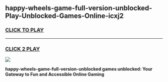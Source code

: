 
## happy-wheels-game-full-version-unblocked-Play-Unblocked-Games-Online-icxj2
<h3>
<a href="https://premium76.site?title=happy-wheels-game-full-version-unblocked&ref=25A">CLICK TO PLAY</a></h3>
<hr>

<h3>
<a href="https://premium76.site?title=happy-wheels-game-full-version-unblocked&ref=25A">CLICK 2 PLAY</a>
  
</h3>

<a href="https://premium76.site?title=happy-wheels-game-full-version-unblocked&ref=25A"><img src="https://clearcache.store/games.png"></a>


**happy-wheels-game-full-version-unblocked games unblocked: Your Gateway to Fun and Accessible Online Gaming**
